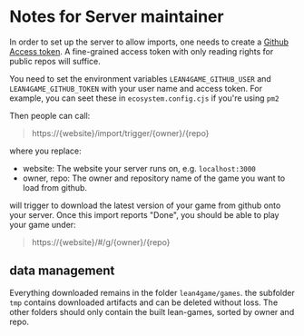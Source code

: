 
# Notes for Server maintainer

In order to set up the server to allow imports, one needs to create a
[Github Access token](https://docs.github.com/en/authentication/keeping-your-account-and-data-secure/managing-your-personal-access-tokens). A fine-grained access token with only reading rights for public
repos will suffice.

You need to set the environment variables `LEAN4GAME_GITHUB_USER` and `LEAN4GAME_GITHUB_TOKEN`
with your user name and access token. For example, you can seet these in `ecosystem.config.cjs` if
you're using `pm2`

Then people can call:

> https://{website}/import/trigger/{owner}/{repo}

where you replace:
- website: The website your server runs on, e.g. `localhost:3000`
- owner, repo: The owner and repository name of the game you want to load from github.

 will trigger to download the latest version of your game from github onto your server.
 Once this import reports "Done", you should be able to play your game under:

> https://{website}/#/g/{owner}/{repo}

## data management
Everything downloaded remains in the folder `lean4game/games`.
the subfolder `tmp` contains downloaded artifacts and can be deleted without loss.
The other folders should only contain the built lean-games, sorted by owner and repo.

